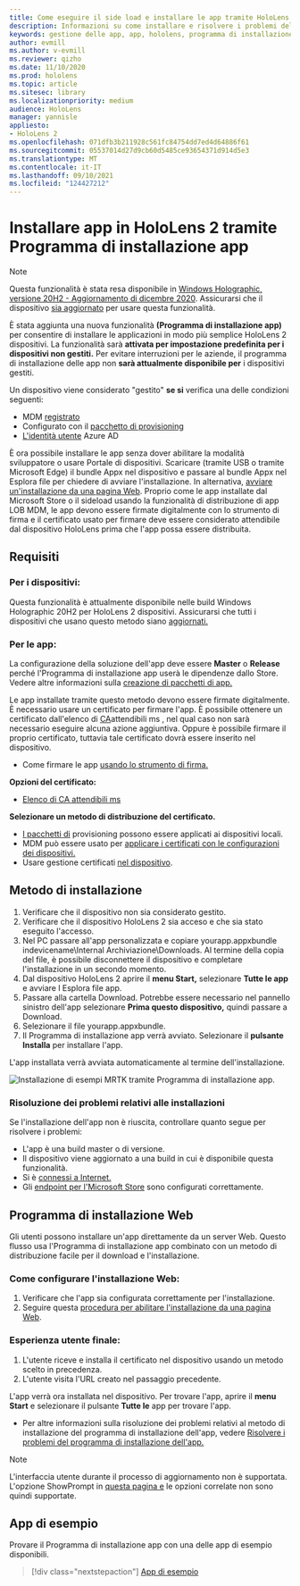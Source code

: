 ```yaml
---
title: Come eseguire il side load e installare le app tramite HoloLens 2 Programma di installazione app
description: Informazioni su come installare e risolvere i problemi delle app con il programma di installazione delle app e il caricamento laterale e installare le app tramite l'interfaccia utente.
keywords: gestione delle app, app, hololens, programma di installazione delle app
author: evmill
ms.author: v-evmill
ms.reviewer: qizho
ms.date: 11/10/2020
ms.prod: hololens
ms.topic: article
ms.sitesec: library
ms.localizationpriority: medium
audience: HoloLens
manager: yannisle
appliesto:
- HoloLens 2
ms.openlocfilehash: 071dfb3b211928c561fc84754dd7ed4d64886f61
ms.sourcegitcommit: 05537014d27d9cb60d5485ce93654371d914d5e3
ms.translationtype: MT
ms.contentlocale: it-IT
ms.lasthandoff: 09/10/2021
ms.locfileid: "124427212"
---
```

# <a name="install-apps-on-hololens-2-via-app-installer"></a>Installare app in HoloLens 2 tramite Programma di installazione app

> [!NOTE]
> Questa funzionalità è stata resa disponibile in [Windows Holographic, versione 20H2 - Aggiornamento di dicembre 2020](hololens-release-notes.md). Assicurarsi che il dispositivo [sia aggiornato](hololens-update-hololens.md) per usare questa funzionalità.

È stata aggiunta una nuova funzionalità **(Programma di installazione app)** per consentire di installare le applicazioni in modo più semplice HoloLens 2 dispositivi. La funzionalità sarà **attivata per impostazione predefinita per i dispositivi non gestiti.** Per evitare interruzioni per le aziende, il programma di installazione delle app non **sarà attualmente disponibile per** i dispositivi gestiti.  

Un dispositivo viene considerato "gestito" **se si** verifica una delle condizioni seguenti:

- MDM [registrato](hololens-enroll-mdm.md)
- Configurato con il [pacchetto di provisioning](hololens-provisioning.md)
- [L'identità utente](hololens-identity.md) Azure AD

È ora possibile installare le app senza dover abilitare la modalità sviluppatore o usare Portale di dispositivi.  Scaricare (tramite USB o tramite Microsoft Edge) il bundle Appx nel dispositivo e passare al bundle Appx nel Esplora file per chiedere di avviare l'installazione.  In alternativa, [avviare un'installazione da una pagina Web](/windows/msix/app-installer/installing-windows10-apps-web). Proprio come le app installate dal Microsoft Store o il sideload usando la funzionalità di distribuzione di [](/windows/win32/appxpkg/how-to-sign-a-package-using-signtool) app LOB [](/windows/win32/appxpkg/how-to-sign-a-package-using-signtool#security-considerations) MDM, le app devono essere firmate digitalmente con lo strumento di firma e il certificato usato per firmare deve essere considerato attendibile dal dispositivo HoloLens prima che l'app possa essere distribuita.

## <a name="requirements"></a>Requisiti

### <a name="for-your-devices"></a>Per i dispositivi:

Questa funzionalità è attualmente disponibile nelle build Windows Holographic 20H2 per HoloLens 2 dispositivi. Assicurarsi che tutti i dispositivi che usano questo metodo siano [aggiornati.](hololens-update-hololens.md)

### <a name="for-your-apps"></a>Per le app:

La configurazione della soluzione dell'app deve essere **Master** o **Release** perché l'Programma di installazione app userà le dipendenze dallo Store. Vedere altre informazioni sulla [creazione di pacchetti di app.](/windows/msix/app-installer/create-appinstallerfile-vs)

Le app installate tramite questo metodo devono essere firmate digitalmente. È necessario usare un certificato per firmare l'app. È possibile ottenere un certificato dall'elenco di [CA](https://ccadb-public.secure.force.com/microsoft/IncludedCACertificateReportForMSFT)attendibili ms , nel qual caso non sarà necessario eseguire alcuna azione aggiuntiva. Oppure è possibile firmare il proprio certificato, tuttavia tale certificato dovrà essere inserito nel dispositivo.

- Come firmare le app [usando lo strumento di firma.](/windows/win32/appxpkg/how-to-sign-a-package-using-signtool)

**Opzioni del certificato:**

- [Elenco di CA attendibili ms](https://ccadb-public.secure.force.com/microsoft/IncludedCACertificateReportForMSFT)

**Selezionare un metodo di distribuzione del certificato.**

- [I pacchetti di](hololens-provisioning.md) provisioning possono essere applicati ai dispositivi locali.
- MDM può essere usato per [applicare i certificati con le configurazioni dei dispositivi.](/mem/intune/protect/certificates-configure)
- Usare gestione certificati [nel dispositivo](certificate-manager.md).

## <a name="installation-method"></a>Metodo di installazione

1. Verificare che il dispositivo non sia considerato gestito.
1. Verificare che il dispositivo HoloLens 2 sia acceso e che sia stato eseguito l'accesso.
1. Nel PC passare all'app personalizzata e copiare yourapp.appxbundle indevicename\Internal Archiviazione\Downloads.
    Al termine della copia del file, è possibile disconnettere il dispositivo e completare l'installazione in un secondo momento.
1. Dal dispositivo HoloLens 2 aprire il **menu Start,** selezionare **Tutte le app** e avviare l Esplora file app. 
1. Passare alla cartella Download. Potrebbe essere necessario nel pannello sinistro dell'app selezionare **Prima questo dispositivo,** quindi passare a Download.
1. Selezionare il file yourapp.appxbundle.
1. Il Programma di installazione app verrà avviato. Selezionare il **pulsante Installa** per installare l'app.

L'app installata verrà avviata automaticamente al termine dell'installazione.

![Installazione di esempi MRTK tramite Programma di installazione app.](images/hololens-app-installer-picture.jpg)

### <a name="troubleshooting-installs"></a>Risoluzione dei problemi relativi alle installazioni

Se l'installazione dell'app non è riuscita, controllare quanto segue per risolvere i problemi:

- L'app è una build master o di versione.
- Il dispositivo viene aggiornato a una build in cui è disponibile questa funzionalità.
- Si è [connessi a Internet.](hololens-network.md)
- Gli [endpoint per l'Microsoft Store](hololens-offline.md) sono configurati correttamente.  

## <a name="web-installer"></a>Programma di installazione Web

Gli utenti possono installare un'app direttamente da un server Web. Questo flusso usa l'Programma di installazione app combinato con un metodo di distribuzione facile per il download e l'installazione.

### <a name="how-to-set-up-web-install"></a>Come configurare l'installazione Web:

1. Verificare che l'app sia configurata correttamente per l'installazione.
1. Seguire questa [procedura per abilitare l'installazione da una pagina Web](/windows/msix/app-installer/installing-windows10-apps-web#how-to-enable-this-on-a-webpage).

### <a name="end-user-experience"></a>Esperienza utente finale:

1. L'utente riceve e installa il certificato nel dispositivo usando un metodo scelto in precedenza.
1. L'utente visita l'URL creato nel passaggio precedente.

L'app verrà ora installata nel dispositivo. Per trovare l'app, aprire il **menu Start** e selezionare il pulsante **Tutte le** app per trovare l'app.

- Per altre informazioni sulla risoluzione dei problemi relativi al metodo di installazione del programma di installazione dell'app, vedere [Risolvere i problemi del programma di installazione dell'app.](/windows/msix/app-installer/troubleshoot-appinstaller-issues)

> [!NOTE]
> L'interfaccia utente durante il processo di aggiornamento non è supportata. L'opzione ShowPrompt in [questa pagina e](/windows/msix/app-installer/update-settings) le opzioni correlate non sono quindi supportate.

## <a name="sample-apps"></a>App di esempio

Provare il Programma di installazione app con una delle app di esempio disponibili. 
> [!div class="nextstepaction"]
> [App di esempio](/windows/mixed-reality/develop/features-and-samples)

